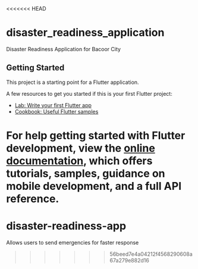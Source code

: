 <<<<<<< HEAD
# disaster_readiness_application

Disaster Readiness Application for Bacoor City

## Getting Started

This project is a starting point for a Flutter application.

A few resources to get you started if this is your first Flutter project:

- [Lab: Write your first Flutter app](https://docs.flutter.dev/get-started/codelab)
- [Cookbook: Useful Flutter samples](https://docs.flutter.dev/cookbook)

For help getting started with Flutter development, view the
[online documentation](https://docs.flutter.dev/), which offers tutorials,
samples, guidance on mobile development, and a full API reference.
=======
# disaster-readiness-app
Allows users to send emergencies for faster response
>>>>>>> 56beed7e4a04212f4568290608a67a279e882d16
